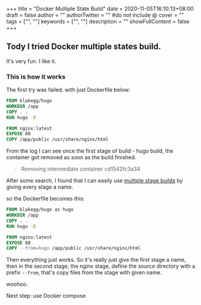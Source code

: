 +++
title = "Docker Multiple State Build"
date = 2020-11-05T16:10:13+08:00
draft = false
author = ""
authorTwitter = "" #do not include @
cover = ""
tags = ["", ""]
keywords = ["", ""]
description = ""
showFullContent = false
+++

## Tody I tried Docker multiple states build.

It's very fun. I like it.

### This is how it works

The first try was failed. with just Dockerfile below:
```Dockerfile
FROM klakegg/hugo
WORKDIR /app
COPY . .
RUN hugo -D

FROM nginx:latest
EXPOSE 80
COPY /app/public /usr/share/nginx/html
```

From the log I can see once the first stage of build - hugo build, the container got removed as soon as the build finished.

> Removing intermediate container cd1542fc3a34


After some search, I found that I can easily use [multiple stage builds](https://docs.docker.com/develop/develop-images/multistage-build/) by giving every stage a name.

so the Dockerfile becomes this:
```Dockerfile
FROM klakegg/hugo as hugo
WORKDIR /app
COPY . .
RUN hugo -D

FROM nginx:latest
EXPOSE 80
COPY --from=hugo /app/public /usr/share/nginx/html
```

Then everything just works. So it's really just give the first stage a name, then in the second stage, the nginx stage, 
define the source directory with a prefix `--from`, that's copy files from the stage with given name.

woohoo.

Next step: use Docker compose



